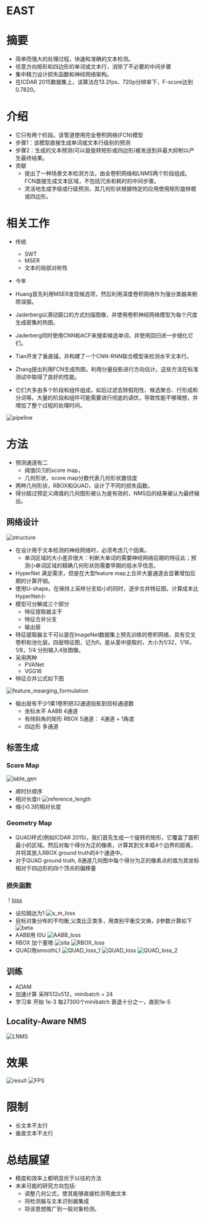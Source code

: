 # EAST

# 摘要
- 简单而强大的处理过程，快速和准确的文本检测。
- 任意方向矩形和四边形的单词或文本行，消除了不必要的中间步骤
- 集中精力设计损失函数和神经网络架构。
- 在ICDAR 2015数据集上，该算法在13.2fps、720p分辨率下，F-score达到0.7820。

# 介绍
- 它只有两个阶段。该管道使用完全卷积网络(FCN)模型
- 步骤1：该模型直接生成单词或文本行级别的预测
- 步骤2：生成的文本预测(可以是旋转矩形或四边形)被发送到非最大抑制以产生最终结果。
- 贡献
    + 提出了一种场景文本检测方法，由全卷积网络和LNMS两个阶段组成。FCN直接生成文本区域，不包括冗余和耗时的中间步骤。
    + 灵活地生成字级或行级预测，其几何形状根据特定的应用使用矩形旋转框或四边形。

# 相关工作
- 传统
    + SWT
    + MSER
    + 文本的局部对称性

- 今年
- Huang首先利用MSER发现候选项，然后利用深度卷积网络作为强分类器来剔除误报。
- Jaderberg以滑动窗口的方式扫描图像，并使用卷积神经网络模型为每个尺度生成密集的热图。
- Jaderberg同时使用CNN和ACF来搜索候选单词，并使用回归进一步细化它们。
- Tian开发了垂直锚，并构建了一个CNN-RNN联合模型来检测水平文本行。
- Zhang提出利用FCN生成热图，利用分量投影进行方向估计。这些方法在标准测试中取得了良好的性能。
- 它们大多由多个阶段和组件组成，如后过滤去除假阳性、候选聚合、行形成和分词等。大量的阶段和组件可能需要进行彻底的调优，导致性能不够理想，并增加了整个过程的处理时间。

![pipeline](pic_resource\pipeline.PNG)

# 方法 
- 预测通道有二
    + 阈值[0,1]的score map， 
    + 几何形状，score map分数代表几何形状置信度
- 两种几何形状，RBOX和QUAD，设计了不同的损失函数。
- 得分超过预定义阈值的几何图形被认为是有效的，NMS后的结果被认为最终输出。

## 网络设计
![structure](pic_resource\structure.PNG)
- 在设计用于文本检测的神经网络时，必须考虑几个因素。
    + 单词区域的大小差异很大：判断大单词的需要神经网络后期的特征此；预测小单词区域的精确几何形状则需要早期的低水平信息。
- HyperNet 满足需求，但是在大型feature map上合并大量通道会显著增加后期的计算开销。
- 使用U-shape。在保持上采样分支较小的同时，逐步合并特征图，计算成本比HyperNet小
- 模型可分解成三个部分
    + 特征提取器主干
    + 特征合并分支
    + 输出层
- 特征提取器主干可以是在ImageNet数据集上预先训练的卷积网络，具有交叉卷积和池化层。四层特征图，记为fi，是从茎中提取的，大小为1/32，1/16，1/8，1/4
分别输入4张图像。
- 采用两种 
    - PVANet
    - VGG16
- 特征合并公式如下图

![feature_mearging_formulation](pic_resource\feature_mearging_formulation.PNG)


- 输出层有不少1乘1卷积把32通道投影到目标通道数
    + 坐标水平 AABB 4通道
    + 有倾斜角的矩形 RBOX 5通道： 4通道 + 1角度
    + 四边形 多通道 

## 标签生成
### Score Map  

![lable_gen](pic_resource\lable_gen.PNG)
- 顺时针顺序
- 相对长度ri
![reference_length](pic_resource\reference_length.PNG)
- 缩小0.3的相对长度

### Geometry Map

- QUAD样式(例如ICDAR 2015)，我们首先生成一个旋转的矩形，它覆盖了面积最小的区域。然后对每个得分为正的像素，计算其到文本框4个边界的距离，并将其放入RBOX ground truth的4个通道中。
- 对于QUAD ground truth, 8通道几何图中每个得分为正的像素点的值为其坐标相对于四边形的四个顶点的偏移量

### 损失函数
！[loss](pic_resource\loss.PNG)
- 设拉姆达为1
![s_m_loss](pic_resource\s_m_loss.PNG)
- 目标对象分布的不均衡,父类比正类多，用类别平衡交叉熵，β参数计算如下
![beta](pic_resource\beta.PNG)
- AABB用 I0U
![AABB_loss](pic_resource\AABB_loss.PNG)
- RBOX 加个塞塔
![sita](pic_resource\sita.PNG)
![RBOX_loss](pic_resource\RBOX_loss.PNG)
- QUAD用smoothL1
![QUAD_loss_1](pic_resource\QUAD_loss_1.PNG)
![QUAD_loss](pic_resource\QUAD_loss.PNG)
![QUAD_loss_2](pic_resource\QUAD_loss_2.PNG)

## 训练
- ADAM 
- 加速计算 采样512x512，minibatch = 24 
- 学习率 开始 1e-3 每27300个minibatch 衰退十分之一，直到1e-5

## Locality-Aware NMS
![LNMS](pic_resource\LNMS.PNG)

# 效果
![result](pic_resource\result.PNG)
![FPS](pic_resource\FPS.PNG)

# 限制
- 长文本不太行
- 垂直文本不太行

# 总结展望
- 精度和效率上都明显优于以往的方法
- 未来可能的研究方向包括:
    + 调整几何公式，使其能够直接检测弯曲文本
    + 将检测器与文本识别器集成
    + 将该思想推广到一般对象检测。
